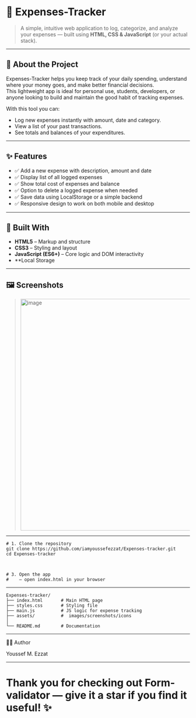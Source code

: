 # 🧾 Expenses-Tracker

> A simple, intuitive web application to log, categorize, and analyze your expenses — built using **HTML, CSS & JavaScript** (or your actual stack).

---


## 🧠 About the Project  
Expenses-Tracker helps you keep track of your daily spending, understand where your money goes, and make better financial decisions.  
This lightweight app is ideal for personal use, students, developers, or anyone looking to build and maintain the good habit of tracking expenses.

With this tool you can:
- Log new expenses instantly with amount, date and category.  
- View a list of your past transactions.  
- See totals and balances of your expenditures.  

---

## ✨ Features  
- ✅ Add a new expense with description, amount and date  
- ✅ Display list of all logged expenses  
- ✅ Show total cost of expenses and balance 
- ✅ Option to delete a logged expense when needed  
- ✅  Save data using LocalStorage or a simple backend  
- ✅ Responsive design to work on both mobile and desktop  

---

## 🧱 Built With  
- **HTML5** – Markup and structure  
- **CSS3** – Styling and layout  
- **JavaScript (ES6+)** – Core logic and DOM interactivity  
- **Local Storage 


---

## 🖼️ Screenshots  
> <img width="910" height="633" alt="image" src="https://github.com/user-attachments/assets/a1a8b012-5110-47c9-bc68-47e281ac0f86" />

----
```
# 1. Clone the repository
git clone https://github.com/iamyoussefezzat/Expenses-tracker.git
cd Expenses-tracker



# 3. Open the app 
#    – open index.html in your browser  

```
-----
```
Expenses-tracker/
├── index.html       # Main HTML page  
├── styles.css       # Styling file  
├── main.js          # JS logic for expense tracking  
├── assets/          #  images/screenshots/icons  
│   
└── README.md        # Documentation

```
-----
🧑‍💻 Author

Youssef M. Ezzat 

-----
<h1 align"center">  Thank you for checking out Form-validator — give it a star if you find it useful! ✨ </h1>

